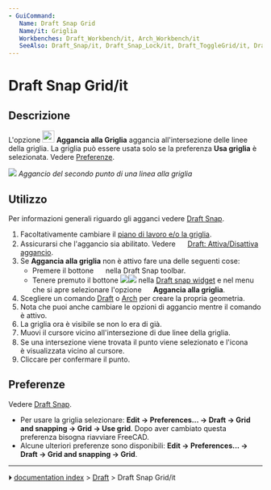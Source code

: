 ```yaml
---
- GuiCommand:
   Name: Draft Snap Grid
   Name/it: Griglia
   Workbenches: Draft_Workbench/it, Arch_Workbench/it
   SeeAlso: Draft_Snap/it, Draft_Snap_Lock/it, Draft_ToggleGrid/it, Draft_SelectPlane/it
---
```


# Draft Snap Grid/it

## Descrizione

L\'opzione <img alt="" src=images/Draft_Snap_Grid.svg  style="width:24px;"> **Aggancia alla Griglia** aggancia all\'intersezione delle linee della griglia. La griglia può essere usata solo se la preferenza **Usa griglia** è selezionata. Vedere [Preferenze](#Preferenze.md).

![](images/Draft_Snap_Grid_example.png ) 
*Aggancio del secondo punto di una linea alla griglia*

## Utilizzo

Per informazioni generali riguardo gli agganci vedere [Draft Snap](Draft_Snap/it.md).

1.  Facoltativamente cambiare il [piano di lavoro e/o la griglia](Draft_SelectPlane/it.md).
2.  Assicurarsi che l\'aggancio sia abilitato. Vedere <img alt="" src=images/Draft_Snap_Lock.svg  style="width:16px;"> [Draft: Attiva/Disattiva aggancio](Draft_Snap_Lock/it.md).
3.  Se **Aggancia alla griglia** non è attivo fare una delle seguenti cose:
    -   Premere il bottone **<img src="images/Draft_Snap_Grid.svg" width=16px>** nella Draft Snap toolbar.
    -   Tenere premuto il bottone **<img src="images/Draft_Snap_Lock.svg" width=x16px><img src="images/Toolbar_flyout_arrow.svg" width=x16px>** nella [Draft snap widget](Draft_snap_widget/it.md) e nel menu che si apre selezionare l\'opzione **<img src="images/Draft_Snap_Grid.svg" width=16px> Aggancia alla griglia**.
4.  Scegliere un comando [Draft](Draft_Workbench.md) o [Arch](Arch_Workbench.md) per creare la propria geometria.
5.  Nota che puoi anche cambiare le opzioni di aggancio mentre il comando è attivo.
6.  La griglia ora è visibile se non lo era di già.
7.  Muovi il cursore vicino all\'intersezione di due linee della griglia.
8.  Se una intersezione viene trovata il punto viene selezionato e l\'icona <img alt="" src=images/Draft_Snap_Grid.svg  style="width:16px;"> è visualizzata vicino al cursore.
9.  Cliccare per confermare il punto.

## Preferenze

Vedere [Draft Snap](Draft_Snap/it#Preferenze.md).

-   Per usare la griglia selezionare: **Edit → Preferences... → Draft → Grid and snapping → Grid → Use grid**. Dopo aver cambiato questa preferenza bisogna riavviare FreeCAD.
-   Alcune ulteriori preferenze sono disponibili: **Edit → Preferences... → Draft → Grid and snapping → Grid**.



---
⏵ [documentation index](../README.md) > [Draft](Draft_Workbench.md) > Draft Snap Grid/it

